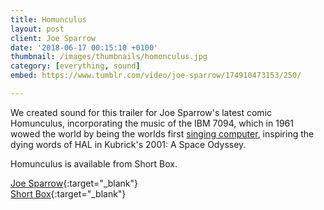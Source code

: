 ```yaml
---
title: Homunculus
layout: post
client: Joe Sparrow
date: '2018-06-17 00:15:10 +0100'
thumbnail: /images/thumbnails/homonculus.jpg
category: [everything, sound]
embed: https://www.tumblr.com/video/joe-sparrow/174910473153/250/

---
```


We created sound for this trailer for Joe Sparrow's latest comic Homunculus, incorporating the music of the IBM 7094, which in 1961 wowed the world by being the worlds first [singing computer](https://www.youtube.com/watch?v=yIwhx3NQSLg), inspiring the dying words of HAL in Kubrick's 2001: A Space Odyssey.

Homunculus is available from Short Box.

[Joe Sparrow](http://joe-sparrow.com/){:target="_blank"}   
[Short Box](https://shortbox.bigcartel.com/){:target="_blank"}  
